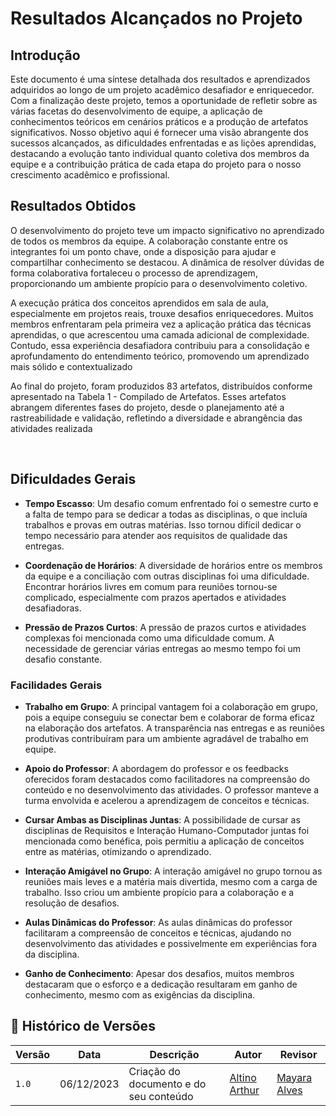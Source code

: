 # Resultados Alcançados no Projeto

## Introdução

Este documento é uma síntese detalhada dos resultados e aprendizados adquiridos ao longo de um projeto acadêmico desafiador e enriquecedor. Com a finalização deste projeto, temos a oportunidade de refletir sobre as várias facetas do desenvolvimento de equipe, a aplicação de conhecimentos teóricos em cenários práticos e a produção de artefatos significativos. Nosso objetivo aqui é fornecer uma visão abrangente dos sucessos alcançados, as dificuldades enfrentadas e as lições aprendidas, destacando a evolução tanto individual quanto coletiva dos membros da equipe e a contribuição prática de cada etapa do projeto para o nosso crescimento acadêmico e profissional.

## Resultados Obtidos

O desenvolvimento do projeto teve um impacto significativo no aprendizado de todos os membros da equipe. A colaboração constante entre os integrantes foi um ponto chave, onde a disposição para ajudar e compartilhar conhecimento se destacou. A dinâmica de resolver dúvidas de forma colaborativa fortaleceu o processo de aprendizagem, proporcionando um ambiente propício para o desenvolvimento coletivo.

A execução prática dos conceitos aprendidos em sala de aula, especialmente em projetos reais, trouxe desafios enriquecedores. Muitos membros enfrentaram pela primeira vez a aplicação prática das técnicas aprendidas, o que acrescentou uma camada adicional de complexidade. Contudo, essa experiência desafiadora contribuiu para a consolidação e aprofundamento do entendimento teórico, promovendo um aprendizado mais sólido e contextualizado

Ao final do projeto, foram produzidos 83 artefatos, distribuídos conforme apresentado na Tabela 1 - Compilado de Artefatos. Esses artefatos abrangem diferentes fases do projeto, desde o planejamento até a rastreabilidade e validação, refletindo a diversidade e abrangência das atividades realizada

<br>

## Dificuldades Gerais

- **Tempo Escasso**: Um desafio comum enfrentado foi o semestre curto e a falta de tempo para se dedicar a todas as disciplinas, o que incluía trabalhos e provas em outras matérias. Isso tornou difícil dedicar o tempo necessário para atender aos requisitos de qualidade das entregas.

- **Coordenação de Horários**: A diversidade de horários entre os membros da equipe e a conciliação com outras disciplinas foi uma dificuldade. Encontrar horários livres em comum para reuniões tornou-se complicado, especialmente com prazos apertados e atividades desafiadoras.

- **Pressão de Prazos Curtos**: A pressão de prazos curtos e atividades complexas foi mencionada como uma dificuldade comum. A necessidade de gerenciar várias entregas ao mesmo tempo foi um desafio constante.

### Facilidades Gerais

- **Trabalho em Grupo**: A principal vantagem foi a colaboração em grupo, pois a equipe conseguiu se conectar bem e colaborar de forma eficaz na elaboração dos artefatos. A transparência nas entregas e as reuniões produtivas contribuíram para um ambiente agradável de trabalho em equipe.

- **Apoio do Professor**: A abordagem do professor e os feedbacks oferecidos foram destacados como facilitadores na compreensão do conteúdo e no desenvolvimento das atividades. O professor manteve a turma envolvida e acelerou a aprendizagem de conceitos e técnicas.

- **Cursar Ambas as Disciplinas Juntas**: A possibilidade de cursar as disciplinas de Requisitos e Interação Humano-Computador juntas foi mencionada como benéfica, pois permitiu a aplicação de conceitos entre as matérias, otimizando o aprendizado.

- **Interação Amigável no Grupo**: A interação amigável no grupo tornou as reuniões mais leves e a matéria mais divertida, mesmo com a carga de trabalho. Isso criou um ambiente propício para a colaboração e a resolução de desafios.

- **Aulas Dinâmicas do Professor**: As aulas dinâmicas do professor facilitaram a compreensão de conceitos e técnicas, ajudando no desenvolvimento das atividades e possivelmente em experiências fora da disciplina.

- **Ganho de Conhecimento**: Apesar dos desafios, muitos membros destacaram que o esforço e a dedicação resultaram em ganho de conhecimento, mesmo com as exigências da disciplina.


## 📑 Histórico de Versões

| Versão | Data | Descrição | Autor | Revisor |
|--------|------|------------|------|---------|
| `1.0` | 06/12/2023 | Criação do documento e do seu conteúdo |  [Altino Arthur](https://github.com/arthurrochamoreira)| [Mayara Alves](https://github.com/Mayara-tech) | 
